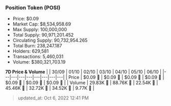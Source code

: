 
  ### Position Token (POSI)
  - Price: $0.09
  - Market Cap: $8,534,958.69
  - Max Supply: 100,000,000
  - Total Supply: 90,971,201.452
  - Circulating Supply: 90,732,954.265
  - Total Burn: 238,247.187
  - Holders: 629,581
  - Transactions: 5,460,031
  - Volume: $380,321,703.19

  **7D Price & Volume**
  | | 30&#x2F;09 | 01&#x2F;10 | 02&#x2F;10 | 03&#x2F;10 | 04&#x2F;10 | 05&#x2F;10 | 06&#x2F;10 |
  |---|---|---|---|---|---|---|---|
  | Price | $0.09 🔻 | $0.09 🚀 | $0.09 🔻 | $0.09 🚀 | $0.09 🚀 | $0.09 🚀 | $0.09 🔻 |
  | Volume | 29.83K 🔻 | 88.76K 🚀 | 22.54K 🔻 | 45.46K 🚀 | 32.72K 🔻 | 34.52K 🚀 | 9.77K 🔻 |

  > updated_at: Oct 6, 2022 12:41 PM

